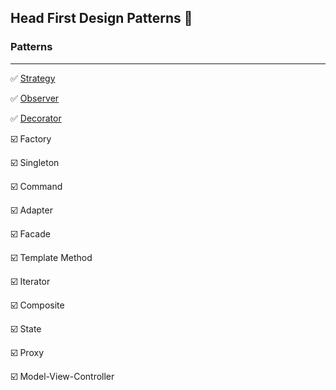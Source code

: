 ## Head First Design Patterns 📓

### Patterns
___

✅ [Strategy](chapter_1) 

✅ [Observer](chapter_2)

✅ [Decorator](chapter_3)

☑️ Factory

☑️ Singleton

☑️ Command

☑️ Adapter

☑️ Facade

☑️ Template Method

☑️ Iterator

☑️ Composite

☑️ State

☑️ Proxy

☑️ Model-View-Controller